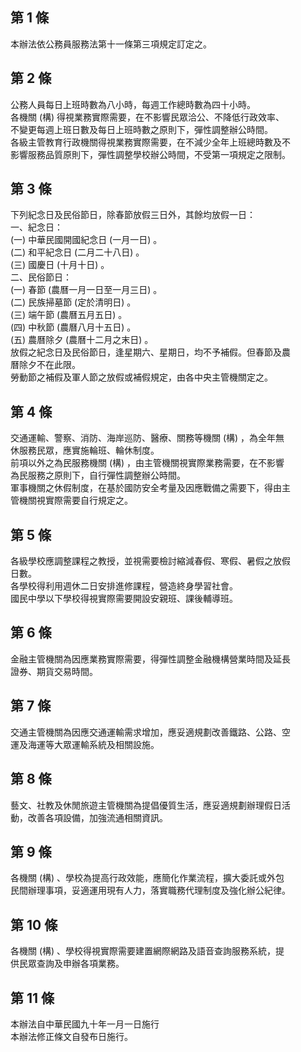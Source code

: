 第 1 條
-------
本辦法依公務員服務法第十一條第三項規定訂定之。

第 2 條
-------
公務人員每日上班時數為八小時，每週工作總時數為四十小時。  
各機關 (構) 得視業務實際需要，在不影響民眾洽公、不降低行政效率、  
不變更每週上班日數及每日上班時數之原則下，彈性調整辦公時間。  
各級主管教育行政機關得視業務實際需要，在不減少全年上班總時數及不  
影響服務品質原則下，彈性調整學校辦公時間，不受第一項規定之限制。

第 3 條
-------
下列紀念日及民俗節日，除春節放假三日外，其餘均放假一日：  
一、紀念日：  
 (一) 中華民國開國紀念日 (一月一日) 。  
 (二) 和平紀念日 (二月二十八日) 。  
 (三) 國慶日 (十月十日) 。  
二、民俗節日：  
 (一) 春節 (農曆一月一日至一月三日) 。  
 (二) 民族掃墓節 (定於清明日) 。  
 (三) 端午節 (農曆五月五日) 。  
 (四) 中秋節 (農曆八月十五日) 。  
 (五) 農曆除夕 (農曆十二月之末日) 。  
放假之紀念日及民俗節日，逢星期六、星期日，均不予補假。但春節及農  
曆除夕不在此限。  
勞動節之補假及軍人節之放假或補假規定，由各中央主管機關定之。

第 4 條
-------
交通運輸、警察、消防、海岸巡防、醫療、關務等機關 (構) ，為全年無  
休服務民眾，應實施輪班、輪休制度。  
前項以外之為民服務機關 (構) ，由主管機關視實際業務需要，在不影響  
為民服務之原則下，自行彈性調整辦公時間。  
軍事機關之休假制度，在基於國防安全考量及因應戰備之需要下，得由主  
管機關視實際需要自行規定之。

第 5 條
-------
各級學校應調整課程之教授，並視需要檢討縮減春假、寒假、暑假之放假  
日數。  
各學校得利用週休二日安排進修課程，營造終身學習社會。  
國民中學以下學校得視實際需要開設安親班、課後輔導班。

第 6 條
-------
金融主管機關為因應業務實際需要，得彈性調整金融機構營業時間及延長  
證券、期貨交易時間。

第 7 條
-------
交通主管機關為因應交通運輸需求增加，應妥適規劃改善鐵路、公路、空  
運及海運等大眾運輸系統及相關設施。

第 8 條
-------
藝文、社教及休閒旅遊主管機關為提倡優質生活，應妥適規劃辦理假日活  
動，改善各項設備，加強流通相關資訊。

第 9 條
-------
各機關 (構) 、學校為提高行政效能，應簡化作業流程，擴大委託或外包  
民間辦理事項，妥適運用現有人力，落實職務代理制度及強化辦公紀律。

第 10 條
--------
各機關 (構) 、學校得視實際需要建置網際網路及語音查詢服務系統，提  
供民眾查詢及申辦各項業務。

第 11 條
--------
本辦法自中華民國九十年一月一日施行  
本辦法修正條文自發布日施行。

